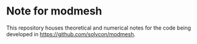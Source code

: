 # Note for modmesh

This repository houses theoretical and numerical notes for the code being
developed in https://github.com/solvcon/modmesh.

<!-- vim: set ft=markdown ff=unix tw=79: -->